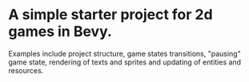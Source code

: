 # A simple starter project for 2d games in Bevy.

Examples include project structure, game states transitions, "pausing" game state, rendering of texts and sprites and updating of entities and resources.
